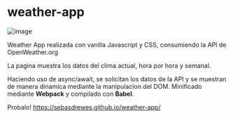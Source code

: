 # weather-app
![image](https://user-images.githubusercontent.com/81722772/123556980-a206fb00-d764-11eb-9567-8e4ce29ef7e8.png)

Weather App realizada con vanilla Javascript y CSS, consumiendo la API de OpenWeather.org

La pagina muestra los datos del clima actual, hora por hora y semanal.

Haciendo uso de async/await, se solicitan los datos de la API y se muestran de manera dinamica mediante la manipulacion del DOM. Minificado mediante **Webpack** y compilado con **Babel**.

Probalo! https://sebasdrewes.github.io/weather-app/
